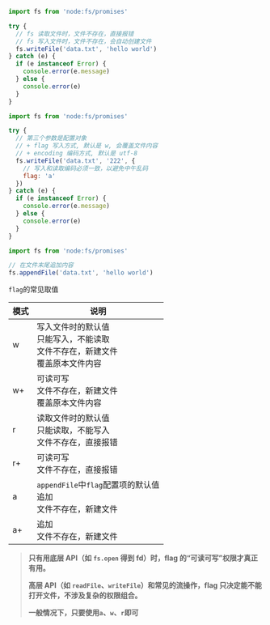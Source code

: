 ```js
import fs from 'node:fs/promises'

try {
  // fs 读取文件时，文件不存在，直接报错
  // fs 写入文件时，文件不存在，会自动创建文件
  fs.writeFile('data.txt', 'hello world')
} catch (e) {
  if (e instanceof Error) {
    console.error(e.message)
  } else {
    console.error(e)
  }
}
```

```jsx
import fs from 'node:fs/promises'

try {
  // 第三个参数是配置对象
  // + flag 写入方式, 默认是 w, 会覆盖文件内容
  // + encoding 编码方式, 默认是 utf-8
  fs.writeFile('data.txt', '222', {
    // 写入和读取编码必须一致，以避免中午乱码
    flag: 'a'
  })
} catch (e) {
  if (e instanceof Error) {
    console.error(e.message)
  } else {
    console.error(e)
  }
}
```



```js
import fs from 'node:fs/promises'

// 在文件末尾追加内容
fs.appendFile('data.txt', 'hello world')
```





`flag`的常见取值

| 模式 | 说明                                                         |
| ---- | ------------------------------------------------------------ |
| w    | 写入文件时的默认值<br />只能写入，不能读取<br />文件不存在，新建文件<br />覆盖原本文件内容 |
| w+   | 可读可写<br />文件不存在，新建文件<br />覆盖原本文件内容     |
| r    | 读取文件时的默认值<br />只能读取，不能写入<br />文件不存在，直接报错 |
| r+   | 可读可写<br />文件不存在，直接报错                           |
| a    | `appendFile`中`flag`配置项的默认值<br />追加<br />文件不存在，新建文件 |
| a+   | 追加<br />文件不存在，新建文件                               |

> **只有用底层 API（如 `fs.open` 得到 fd）时，flag 的“可读可写”权限才真正有用。**
>
> **高层 API（如 `readFile`、`writeFile`）和常见的流操作，flag 只决定能不能打开文件，不涉及复杂的权限组合。**
>
> **一般情况下，只要使用`a`、`w`、`r`即可**